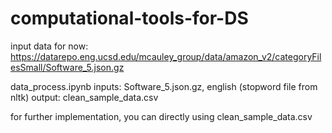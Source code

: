 # computational-tools-for-DS
input data for now: https://datarepo.eng.ucsd.edu/mcauley_group/data/amazon_v2/categoryFilesSmall/Software_5.json.gz

data_process.ipynb 
  inputs: Software_5.json.gz, english (stopword file from nltk)
  output: clean_sample_data.csv

for further implementation, you can directly using clean_sample_data.csv
